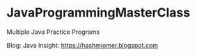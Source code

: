 # JavaProgrammingMasterClass

Multiple Java Practice Programs

Blog:
Java Insight:
https://hashmiomer.blogspot.com
